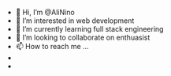 - 👋 Hi, I’m @AliNino
- 👀 I’m interested in web development
- 🌱 I’m currently learning full stack engineering
- 💞️ I’m looking to collaborate on enthuasist
- 📫 How to reach me ...
-
-   <link rel="linkedin" href="https://www.linkedin.com/in/ismat-samadov-42414b241/">

<!---
AliNino/AliNino is a ✨ special ✨ repository because its `README.md` (this file) appears on your GitHub profile.
You can click the Preview link to take a look at your changes.
--->
